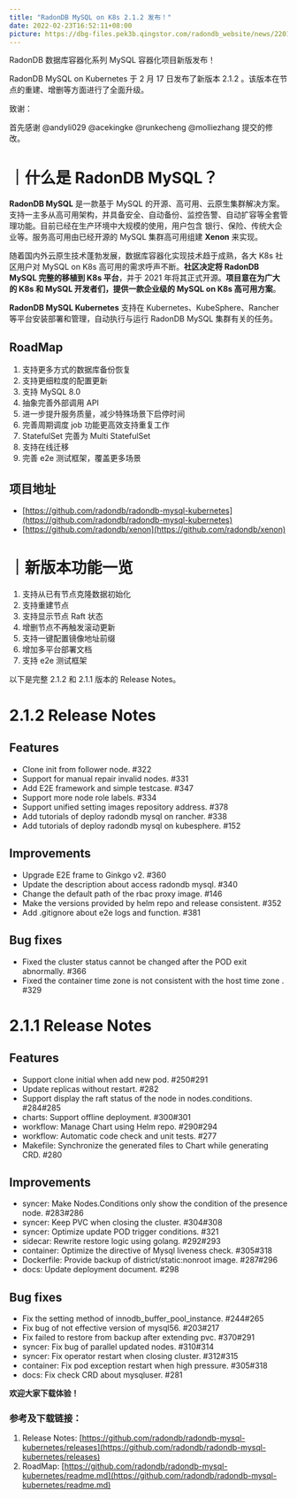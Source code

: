 ```yaml
---
title: "RadonDB MySQL on K8s 2.1.2 发布！"
date: 2022-02-23T16:52:11+08:00
picture: https://dbg-files.pek3b.qingstor.com/radondb_website/news/220121_RadonDB%20PostgreSQL%20on%20K8s%202_1_0%20%E5%8F%91%E5%B8%83%EF%BC%81/RadonDB%20PostgreSQL%20on%20K8s%202.1.0%20%E5%8F%91%E5%B8%83%EF%BC%81.png
---
```

RadonDB 数据库容器化系列 MySQL 容器化项目新版发布！
<!--more-->
RadonDB MySQL on Kubernetes 于 2 月 17 日发布了新版本 2.1.2 。该版本在节点的重建、增删等方面进行了全面升级。

 致谢：

首先感谢 @andyli029 @acekingke @runkecheng @molliezhang 提交的修改。

# ｜什么是 RadonDB MySQL？

**RadonDB MySQL** 是一款基于 MySQL 的开源、高可用、云原生集群解决方案。支持一主多从高可用架构，并具备安全、自动备份、监控告警、自动扩容等全套管理功能。目前已经在生产环境中大规模的使用，用户包含 银行、保险、传统大企业等。服务高可用由已经开源的 MySQL 集群高可用组建 **Xenon** 来实现。

随着国内外云原生技术蓬勃发展，数据库容器化实现技术趋于成熟，各大 K8s 社区用户对 MySQL on K8s 高可用的需求呼声不断。**社区决定将 RadonDB MySQL 完整的移植到 K8s 平台**，并于 2021 年将其正式开源。**项目意在为广大的 K8s 和 MySQL 开发者们，提供一款企业级的 MySQL on K8s 高可用方案**。

**RadonDB MySQL Kubernetes** 支持在 Kubernetes、KubeSphere、Rancher 等平台安装部署和管理，自动执行与运行 RadonDB MySQL 集群有关的任务。

## RoadMap

1. 支持更多方式的数据库备份恢复
2. 支持更细粒度的配置更新
3. 支持 MySQL 8.0
4. 抽象完善外部调用 API
5. 进一步提升服务质量，减少特殊场景下启停时间
6. 完善周期调度 job 功能更高效支持重复工作
7. StatefulSet 完善为 Multi StatefulSet
8. 支持在线迁移
9. 完善 e2e 测试框架，覆盖更多场景
## 项目地址

* [https://github.com/radondb/radondb-mysql-kubernetes](https://github.com/radondb/radondb-mysql-kubernetes)
* [https://github.com/radondb/xenon](https://github.com/radondb/xenon)

# ｜新版本功能一览

1. 支持从已有节点克隆数据初始化
2. 支持重建节点
3. 支持显示节点 Raft 状态
4. 增删节点不再触发滚动更新
5. 支持一键配置镜像地址前缀
6. 增加多平台部署文档
7. 支持 e2e 测试框架

以下是完整 2.1.2 和 2.1.1 版本的 Release Notes。

# 2.1.2 Release Notes

## Features

* Clone init from follower node. #322
* Support for manual repair invalid nodes. #331
* Add E2E framework and simple testcase. #347
* Support more node role labels. #334
* Support unified setting images repository address. #378
* Add tutorials of deploy radondb mysql on rancher. #338
* Add tutorials of deploy radondb mysql on kubesphere. #152
## Improvements

* Upgrade E2E frame to Ginkgo v2. #360
* Update the description about access radondb mysql. #340
* Change the default path of the rbac proxy image. #146
* Make the versions provided by helm repo and release consistent. #352
* Add .gitignore about e2e logs and function. #381
## Bug fixes

* Fixed the cluster status cannot be changed after the POD exit abnormally. #366
* Fixed the container time zone is not consistent with the host time zone . #329
# 2.1.1 Release Notes

## Features

* Support clone initial when add new pod. #250#291
* Update replicas without restart. #282
* Support display the raft status of the node in nodes.conditions. #284#285
* charts: Support offline deployment. #300#301
* workflow: Manage Chart using Helm repo. #290#294
* workflow: Automatic code check and unit tests. #277
* Makefile: Synchronize the generated files to Chart while generating CRD. #280
## Improvements

* syncer: Make Nodes.Conditions only show the condition of the presence node. #283#286
* syncer: Keep PVC when closing the cluster. #304#308
* syncer: Optimize update POD trigger conditions. #321
* sidecar: Rewrite restore logic using golang. #292#293
* container: Optimize the directive of Mysql liveness check. #305#318
* Dockerfile: Provide backup of district/static:nonroot image. #287#296
* docs: Update deployment document. #298
## Bug fixes

* Fix the setting method of innodb_buffer_pool_instance. #244#265
* Fix bug of not effective version of mysql56. #203#217
* Fix failed to restore from backup after extending pvc. #370#291
* syncer: Fix bug of parallel updated nodes. #310#314
* syncer: Fix operator restart when closing cluster. #312#315
* container: Fix pod exception restart when high pressure. #305#318
* docs: Fix check CRD about mysqluser. #281

**欢迎大家下载体验！**

### 参考及下载链接：

1. Release Notes: [https://github.com/radondb/radondb-mysql-kubernetes/releases](https://github.com/radondb/radondb-mysql-kubernetes/releases)
2. RoadMap: [https://github.com/radondb/radondb-mysql-kubernetes/readme.md](https://github.com/radondb/radondb-mysql-kubernetes/readme.md)

